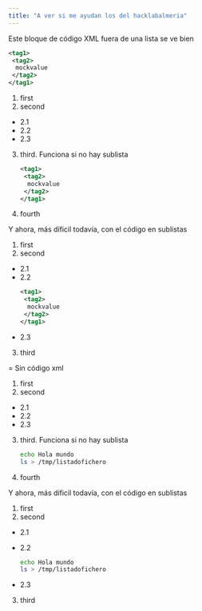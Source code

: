 ```yaml
---
title: "A ver si me ayudan los del hacklabalmeria"
---
```


Este bloque de código XML fuera de una lista se ve bien

``` xml
<tag1>
 <tag2>
  mockvalue
 </tag2>
</tag1>
```
1. first
2. second
  * 2.1
  * 2.2
  * 2.3
3. third. Funciona si no hay sublista
   ``` xml
   <tag1>
    <tag2>
     mockvalue
    </tag2>
   </tag1>
   ```
4. fourth

Y ahora, más díficil todavía, con el código en sublistas

1. first
2. second
  * 2.1
  * 2.2
       ``` xml
       <tag1>
        <tag2>
         mockvalue
        </tag2>
       </tag1>
       ```
  * 2.3
3. third

= Sin código xml

1. first
2. second
  * 2.1
  * 2.2
  * 2.3
3. third. Funciona si no hay sublista
   ``` bash
   echo Hola mundo 
   ls > /tmp/listadofichero
   ```
   
4. fourth

Y ahora, más díficil todavía, con el código en sublistas

1. first
2. second
  * 2.1
  * 2.2
    ``` bash
    echo Hola mundo 
    ls > /tmp/listadofichero
    ```
    
  * 2.3
3. third

